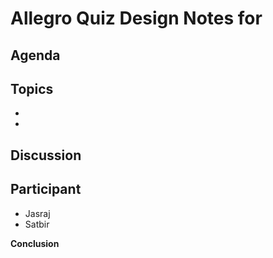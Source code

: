 # Allegro Quiz Design Notes for 

## Agenda

## Topics

- 
- 

## Discussion

## Participant

- Jasraj
- Satbir

**Conclusion**

